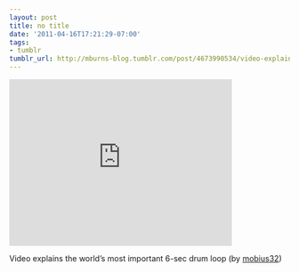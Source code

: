 ```yaml
---
layout: post
title: no title
date: '2011-04-16T17:21:29-07:00'
tags:
- tumblr
tumblr_url: http://mburns-blog.tumblr.com/post/4673990534/video-explains-the-worlds-most-important-6-sec
---
```

<iframe width="400" height="300"  id="youtube_iframe" src="https://www.youtube.com/embed/5SaFTm2bcac?feature=oembed&amp;enablejsapi=1&amp;origin=http://safe.txmblr.com&amp;wmode=opaque" frameborder="0" allowfullscreen></iframe>

Video explains the world&rsquo;s most important 6-sec drum loop (by <a href="http://www.youtube.com/watch?v=5SaFTm2bcac">mobius32</a>)

